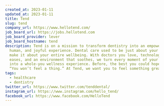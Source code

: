 ```yaml
---
created_at: 2023-01-11
updated_at: 2023-01-11
title: Tend
slug: tend
company_url: https://www.hellotend.com/
job_board_url: https://jobs.hellotend.com
job_board_provider: lever
job_board_hostname: tend
description: Tend is on a mission to transform dentistry into an empowering,
  human, and joyful experience. Dental care used to be just about your teeth. We
  make it about your entire wellbeing. With doctors you love, technology that
  eases, and an environment that soothes, we turn every moment of your visit
  into a whole-you wellness experience. Before, the best you could hope for was
  “You won’t feel a thing.” At Tend, we want you to feel something great.
tags:
  - healthcare
  - dentistry
twitter_url: https://www.twitter.com/tenddental/
instagram_url: https://www.instagram.com/hello_tend/
facebook_url: https://www.facebook.com/HelloTend
---
```

